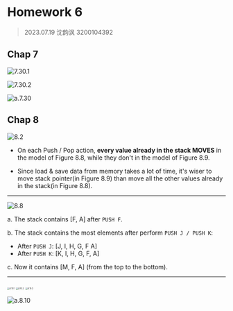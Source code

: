 # Homework 6

> 2023.07.19 沈韵沨 3200104392

## Chap 7

![7.30.1](/Users/shen/Desktop/7.30.1.png)

![7.30.2](/Users/shen/Desktop/7.30.2.png)

![a.7.30](/Users/shen/Desktop/a.7.30.jpeg)

## Chap 8

![8.2](/Users/shen/Desktop/8.2.png)

- On each Push / Pop action, **every value already in the stack MOVES** in the model of Figure 8.8, while they don't in the model of Figure 8.9.

- Since load & save data from memory takes a lot of time, it's wiser to move stack pointer(in Figure 8.9) than move all the other values already in the stack(in Figure 8.8).

---

![8.8](/Users/shen/Desktop/8.8.png)

a. The stack contains [F, A] after `PUSH F`.

b. The stack contains the most elements after perform `PUSH J / PUSH K`:

- After `PUSH J`: [J, I, H, G, F A]
- After `PUSH K`: [K, I, H, G, F, A]

c. Now it contains [M, F, A] (from the top to the bottom).

---

<img src="/Users/shen/Desktop/8.10.1.png" alt="8.10.1" style="zoom: 33%;" />

<img src="/Users/shen/Desktop/8.10.2.png" alt="8.10.2" style="zoom:33%;" />

<img src="/Users/shen/Desktop/8.10.3.png" alt="8.10.3" style="zoom:33%;" />

![a.8.10](/Users/shen/Desktop/a.8.10.jpeg)